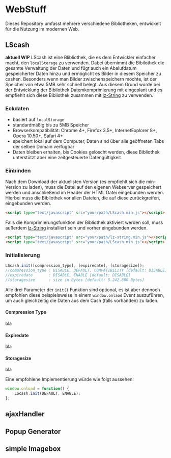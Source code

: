 # WebStuff
Dieses Repository umfasst mehrere verschiedene Bibliotheken, entwickelt für die Nutzung im modernen Web.

## LScash
**aktuell WIP** LScash ist eine Blibliothek, die es dem Entwickler einfacher macht, den ```localStorage``` zu verwenden. Dabei übernimmt die Bibilothek die gesamte Verwaltung der Daten und fügt auch ein Abalufdatum gespeicherter Daten hinzu und ermöglicht es Bilder in diesem Speicher zu cashen. Besonders wenn man Bilder zwischenspeichern möchte, ist der Speicher von etwa 5MB sehr schnell belegt. Aus diesem Grund wurde bei der Entwicklung der Bibilothek Datemkomprimierung mit eingeplant und es empfiehlt sich diese Bibliothek zusammen mit [lz-String](https://github.com/pieroxy/lz-string) zu verwenden.

### Eckdaten
- basiert auf ```localStorage```
- standardmäßig bis zu 5MB Speicher
- Browserkompatibilität: Chrome 4+, Firefox 3.5+, InternetExplorer 8+, Opera 10.50+, Safari 4+
- speichert lokal auf dem Computer, Daten sind über alle geöffneten Tabs der selben Domain verfügbar
- Daten bleiben erhalten, bis Cookies gelöscht werden, diese Bibliothek unterstützt aber eine zeitgesteuerte Datengültigkeit

### Einbinden
Nach dem Download der aktuellsten Version (es empfiehlt sich die min-Version zu laden), muss die Datei auf den eigenen Webserver gespeichert werden und anschließend im Header der HTML Datei eingebunden werden. Hierbei muss die Bibliothek vor allen Dateien, die auf diese zurückgreifen, eingebunden werden.

```html
<script type="text/javascript" src="your/path/LScash.min.js"></script>
```

Falls die Komprimierungsfunktion der Bibliothek aktiviert werden soll, muss außerdem [lz-String](https://github.com/pieroxy/lz-string) installiert sein und vorher eingebunden werden.

```html
<script type="text/javascript" src="your/path/lz-string.min.js"></script>
<script type="text/javascript" src="your/path/LScash.min.js"></script>
```

### Initialisierung
```js
LScash.init([compression_type], [expiredate], [storagesize]);
//compression_type : DISABLE, DEFAULT, COMPATIBILITY [default: DISABLE]
//expiredate       : DISABLE, ENABLE [default: DISABLE]
//storagesize      : size in Bytes [default: 5.242.880 Bytes]
```
Alle drei Parameter der ```init()``` Funktion sind optional, es ist aber dennoch empfohlen diese beispielsweise in einem ```window.onlaod``` Event auszuführen, um auch gleichzeitig die Daten aus dem Cash (falls vorhanden) zu laden.

#### Compression Type
bla

#### Expiredate
bla

#### Storagesize
bla

Eine empfohlene Implementierung würde wie folgt aussehen:
```js
window.onload = function() {
    LScash.init(DEFAULT, ENABLE);
};
```

## ajaxHandler

## Popup Generator

## simple Imagebox
